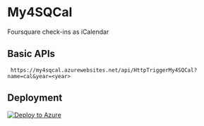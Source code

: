 # My4SQCal
Foursquare check-ins as iCalendar


## Basic APIs

     https://my4sqcal.azurewebsites.net/api/HttpTriggerMy4SQCal?name=cal&year=<year>

## Deployment

[![Deploy to Azure](https://azuredeploy.net/deploybutton.png)](https://azuredeploy.net/)